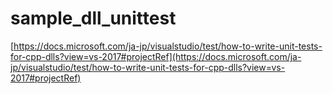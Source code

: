 # sample_dll_unittest

[https://docs.microsoft.com/ja-jp/visualstudio/test/how-to-write-unit-tests-for-cpp-dlls?view=vs-2017#projectRef](https://docs.microsoft.com/ja-jp/visualstudio/test/how-to-write-unit-tests-for-cpp-dlls?view=vs-2017#projectRef)
